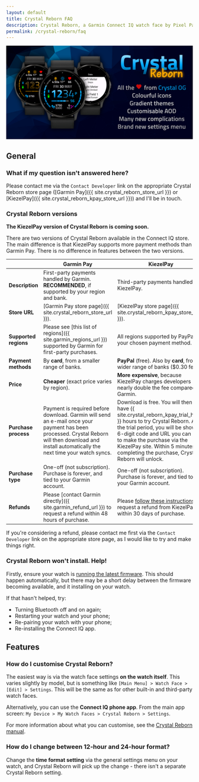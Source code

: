 ```yaml
---
layout: default
title: Crystal Reborn FAQ
description: Crystal Reborn, a Garmin Connect IQ watch face by Pixel Pathos
permalink: /crystal-reborn/faq
---
```

![Crystal Reborn hero image](/images/crystal-reborn/hero-image.png)

## General

### What if my question isn't answered here?
Please contact me via the ```Contact Developer``` link on the appropriate Crystal Reborn store page ([Garmin Pay]({{ site.crystal_reborn_store_url }}) or [KiezelPay]({{ site.crystal_reborn_kpay_store_url }})) and I'll be in touch.

### Crystal Reborn versions
**The KiezelPay version of Crystal Reborn is coming soon.**

There are two versions of Crystal Reborn available in the Connect IQ store. The main difference is that KiezelPay supports more payment methods than Garmin Pay. There is no difference in features between the two versions.

| | Garmin Pay | KiezelPay |
| ----- | ----- | ----- |
| **Description** | First-party payments handled by Garmin. **RECOMMENDED**, if supported by your region and bank. | Third-party payments handled by KiezelPay. |
| **Store URL** | [Garmin Pay store page]({{ site.crystal_reborn_store_url }}). | [KiezelPay store page]({{ site.crystal_reborn_kpay_store_url }}). |
| **Supported regions** | Please see [this list of regions]({{ site.garmin_regions_url }}) supported by Garmin for first-party purchases. | All regions supported by PayPal, or your chosen payment method. |
| **Payment methods** | By **card**, from a smaller range of banks. | **PayPal** (free). Also by **card**, from a wider range of banks ($0.30 fee). |
| **Price** | **Cheaper** (exact price varies by region). | **More expensive**, because KiezelPay charges developers nearly double the fee compared to Garmin. |
| **Purchase process** | Payment is required before download. Garmin will send an e-mail once your payment has been processed. Crystal Reborn will then download and install automatically the next time your watch syncs. | Download is free. You will then have {{ site.crystal_reborn_kpay_trial_hours }} hours to try Crystal Reborn. After the trial period, you will be shown a 6-digit code and URL you can use to make the purchase via the KiezelPay site. Within 5 minutes of completing the purchase, Crystal Reborn will unlock. |
| **Purchase type** | One-off (not subscription). Purchase is forever, and tied to your Garmin account. | One-off (not subscription). Purchase is forever, and tied to your Garmin account. |
| **Refunds** | Please [contact Garmin directly]({{ site.garmin_refund_url }}) to request a refund within 48 hours of purchase. | Please [follow these instructions](https://kiezelpay.com/faq/faq-refund) to request a refund from KiezelPay within 30 days of purchase. |

If you're considering a refund, please contact me first via the ```Contact Developer``` link on the appropriate store page, as I would like to try and make things right.

### Crystal Reborn won't install. Help!
Firstly, ensure your watch is [running the latest firmware](https://support.garmin.com/en-GB/?faq=ZKn5UHHyEF9J3MPROKwRj8). This should happen automatically, but there may be a short delay between the firmware becoming available, and it installing on your watch.

If that hasn't helped, try:
- Turning Bluetooth off and on again;
- Restarting your watch and your phone;
- Re-pairing your watch with your phone;
- Re-installing the Connect IQ app.

## Features

### How do I customise Crystal Reborn?
The easiest way is via the watch face settings **on the watch itself**. This varies slightly by model, but is something like ```[Main Menu] > Watch Face > [Edit] > Settings```. This will be the same as for other built-in and third-party watch faces.

Alternatively, you can use the **Connect IQ phone app**. From the main app screen: ```My Device > My Watch Faces > Crystal Reborn > Settings```.

For more information about what you can customise, see the [Crystal Reborn manual](/crystal-reborn/manual).

### How do I change between 12-hour and 24-hour format?
Change the **time format setting** via the general settings menu on your watch, and Crystal Reborn will pick up the change - there isn't a separate Crystal Reborn setting.
